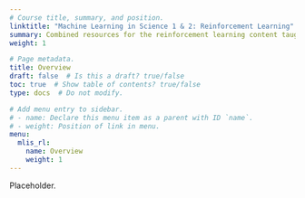 ```yaml
---
# Course title, summary, and position.
linktitle: "Machine Learning in Science 1 & 2: Reinforcement Learning"
summary: Combined resources for the reinforcement learning content taught during the Machine Learning in Science 1 and 2 modules of the Machine Learning in Science masters.
weight: 1

# Page metadata.
title: Overview
draft: false  # Is this a draft? true/false
toc: true  # Show table of contents? true/false
type: docs  # Do not modify.

# Add menu entry to sidebar.
# - name: Declare this menu item as a parent with ID `name`.
# - weight: Position of link in menu.
menu:
  mlis_rl:
    name: Overview
    weight: 1
---
```


Placeholder.